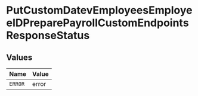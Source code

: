 # PutCustomDatevEmployeesEmployeeIDPreparePayrollCustomEndpointsResponseStatus


## Values

| Name    | Value   |
| ------- | ------- |
| `ERROR` | error   |